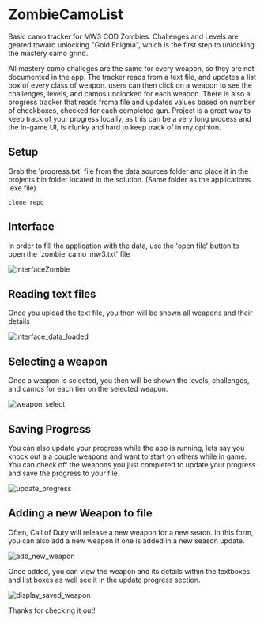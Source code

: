 # ZombieCamoList

Basic camo tracker for MW3 COD Zombies. Challenges and Levels are geared toward unlocking "Gold Enigma", which is the first step to unlocking the mastery camo grind.

All mastery camo challeges are the same for every weapon, so they are not documented in the app. The tracker reads from a text file, and updates a list box of every class of weapon. 
users can then click on a weapon to see the challenges, levels, and camos unclocked for each weapon. There is also a progress tracker that reads froma file and updates values based on
number of checkboxes, checked for each completed gun. Project is a great way to keep track of your progress locally, as this can be a very long process and the in-game
UI, is clunky and hard to keep track of in my opinion.

## Setup

Grab the 'progress.txt' file from the data sources folder and place it in the projects bin folder located in the solution. (Same folder as the applications .exe file)

`clone repo`

## Interface

In order to fill the application with the data, use the 'open file' button to open the 'zombie_camo_mw3.txt' file

![interfaceZombie](https://github.com/Cole-Z/ZombieCamoList/assets/98670265/476b04d3-a095-4f5e-a37d-5d22f348e675)


## Reading text files

Once you upload the text file, you then will be shown all weapons and their details

![interface_data_loaded](https://github.com/Cole-Z/ZombieCamoList/assets/98670265/331e7593-f944-46e9-af7e-91fc4940b24f)

## Selecting a weapon

Once a weapon is selected, you then will be shown the levels, challenges, and camos for each tier on the selected weapon.

![weapon_select](https://github.com/Cole-Z/ZombieCamoList/assets/98670265/06005865-e1ac-45ca-9405-3370cd164dac)

## Saving Progress

You can also update your progress while the app is running, lets say you knock out a a couple weapons and want to start on others while in game. You can
check off the weapons you just completed to update your progress and save the progress to your file.

![update_progress](https://github.com/Cole-Z/ZombieCamoList/assets/98670265/4fa3097b-f28b-4419-84a7-951359d78b13)

## Adding a new Weapon to file

Often, Call of Duty will release a new weapon for a new seaon. In this form, you can also add a new weapon if one is added in a new season update.

![add_new_weapon](https://github.com/Cole-Z/ZombieCamoList/assets/98670265/9c9f8997-9a3b-47c0-bee5-019023647c61)


Once added, you can view the weapon and its details within the textboxes and list boxes as well see it in the update progress section.

![display_saved_weapon](https://github.com/Cole-Z/ZombieCamoList/assets/98670265/eee78412-c2c0-4bef-99a5-1f81a1dff87b)

Thanks for checking it out!



